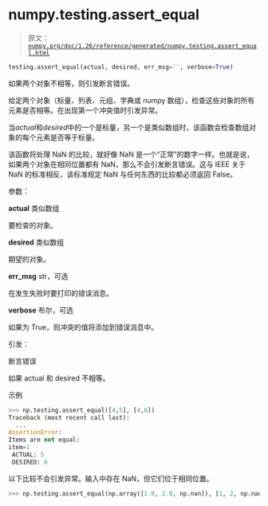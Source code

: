 # numpy.testing.assert_equal

> 原文：[`numpy.org/doc/1.26/reference/generated/numpy.testing.assert_equal.html`](https://numpy.org/doc/1.26/reference/generated/numpy.testing.assert_equal.html)

```py
testing.assert_equal(actual, desired, err_msg='', verbose=True)
```

如果两个对象不相等，则引发断言错误。

给定两个对象（标量、列表、元组、字典或 numpy 数组），检查这些对象的所有元素是否相等。在出现第一个冲突值时引发异常。

当*actual*和*desired*中的一个是标量，另一个是类似数组时，该函数会检查数组对象的每个元素是否等于标量。

该函数将处理 NaN 的比较，就好像 NaN 是一个“正常”的数字一样。也就是说，如果两个对象在相同位置都有 NaN，那么不会引发断言错误。这与 IEEE 关于 NaN 的标准相反，该标准规定 NaN 与任何东西的比较都必须返回 False。

参数：

**actual** 类似数组

要检查的对象。

**desired** 类似数组

期望的对象。

**err_msg** str，可选

在发生失败时要打印的错误消息。

**verbose** 布尔，可选

如果为 True，则冲突的值将添加到错误消息中。

引发：

断言错误

如果 actual 和 desired 不相等。

示例

```py
>>> np.testing.assert_equal([4,5], [4,6])
Traceback (most recent call last):
  ...
AssertionError:
Items are not equal:
item=1
 ACTUAL: 5
 DESIRED: 6 
```

以下比较不会引发异常。输入中存在 NaN，但它们位于相同位置。

```py
>>> np.testing.assert_equal(np.array([1.0, 2.0, np.nan]), [1, 2, np.nan]) 
```
